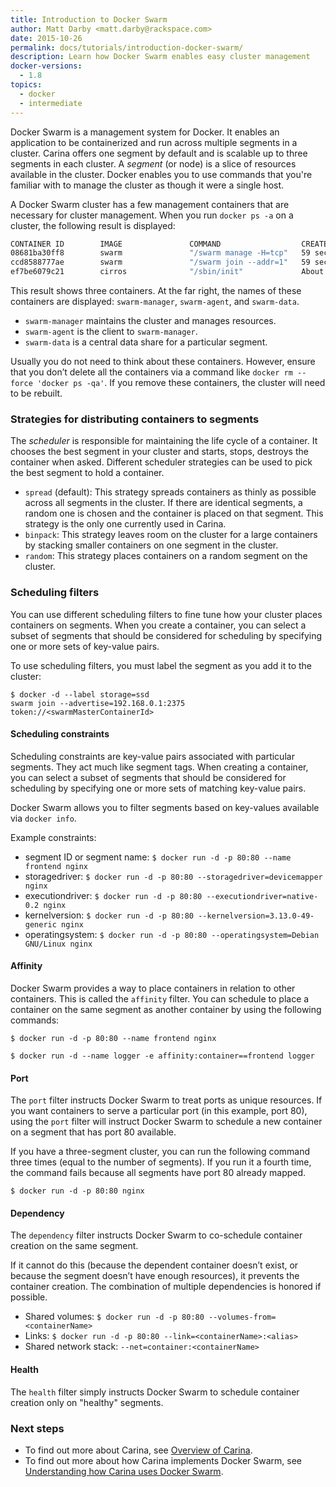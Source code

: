 ```yaml
---
title: Introduction to Docker Swarm
author: Matt Darby <matt.darby@rackspace.com>
date: 2015-10-26
permalink: docs/tutorials/introduction-docker-swarm/
description: Learn how Docker Swarm enables easy cluster management
docker-versions:
  - 1.8
topics:
  - docker
  - intermediate
---
```


Docker Swarm is a management system for Docker. It enables an application to be containerized and run across multiple segments in a cluster. Carina offers one segment by default and is scalable up to three segments in each cluster. A *segment* (or node) is a slice of resources available in the cluster. Docker enables you to use commands that you're familiar with to manage the cluster as though it were a single host.

A Docker Swarm cluster has a few management containers that are necessary for cluster management. When you run `docker ps -a` on a cluster, the following result is displayed:

```bash
CONTAINER ID        IMAGE               COMMAND                  CREATED              STATUS              PORTS                                    NAMES
08681ba30ff8        swarm               "/swarm manage -H=tcp"   59 seconds ago       Up 58 seconds       2375/tcp, 104.130.0.172:2376->2376/tcp   e02b0e2f-0330-4957-8e3f-efce52db29cd-n1/swarm-manager
ccd8588777ae        swarm               "/swarm join --addr=1"   59 seconds ago       Up 58 seconds       2375/tcp                                 e02b0e2f-0330-4957-8e3f-efce52db29cd-n1/swarm-agent
ef7be6079c21        cirros              "/sbin/init"             About a minute ago                                                                e02b0e2f-0330-4957-8e3f-efce52db29cd-n1/swarm-data
```

This result shows three containers. At the far right, the names of these containers are displayed: `swarm-manager`, `swarm-agent`, and `swarm-data`.

* `swarm-manager` maintains the cluster and manages resources.
* `swarm-agent` is the client to `swarm-manager`.
* `swarm-data` is a central data share for a particular segment.

Usually you do not need to think about these containers. However, ensure that you don’t delete all the containers via a command like `docker rm --force 'docker ps -qa'`. If you remove these containers, the cluster will need to be rebuilt.

### Strategies for distributing containers to segments
The *scheduler* is responsible for maintaining the life cycle of a container. It chooses the best segment in your cluster and starts, stops, destroys the container when asked. Different scheduler strategies can be used to pick the best segment to hold a container.

* `spread` (default): This strategy spreads containers as thinly as possible across all segments in the cluster. If there are identical segments, a random one is chosen and the container is placed on that segment. This strategy is the only one currently used in Carina.
* `binpack`: This strategy leaves room on the cluster for a large containers by stacking smaller containers on one segment in the cluster.
* `random`: This strategy places containers on a random segment on the cluster.

### Scheduling filters

You can use different scheduling filters to fine tune how your cluster places containers on segments.
When you create a container, you can select a subset of segments that should be considered for scheduling by specifying one or more sets of key-value pairs.

To use scheduling filters, you must label the segment as you add it to the cluster:

```
$ docker -d --label storage=ssd
swarm join --advertise=192.168.0.1:2375 token://<swarmMasterContainerId>
```

#### Scheduling constraints

Scheduling constraints are key-value pairs associated with particular segments. They act much like segment tags.
When creating a container, you can select a subset of segments that should be considered for scheduling by specifying one or more sets of matching key-value pairs.

Docker Swarm allows you to filter segments based on key-values available via `docker info`.

Example constraints:

* segment ID or segment name: `$ docker run -d -p 80:80 --name frontend nginx`
* storagedriver: `$ docker run -d -p 80:80 --storagedriver=devicemapper nginx`
* executiondriver: `$ docker run -d -p 80:80 --executiondriver=native-0.2 nginx`
* kernelversion: `$ docker run -d -p 80:80 --kernelversion=3.13.0-49-generic nginx`
* operatingsystem: `$ docker run -d -p 80:80 --operatingsystem=Debian GNU/Linux nginx`

#### Affinity

Docker Swarm provides a way to place containers in relation to other containers. This is called the `affinity` filter. You can schedule to place a container on the same segment as another container by using the following commands:

`$ docker run -d -p 80:80 --name frontend nginx`

`$ docker run -d --name logger -e affinity:container==frontend logger`

#### Port

The `port` filter instructs Docker Swarm to treat ports as unique resources. If you want containers to serve a particular port (in this example, port 80), using the `port` filter will instruct Docker Swarm to schedule a new container on a segment that has port 80 available.

If you have a three-segment cluster, you can run the following command three times (equal to the number of segments). If you run it a fourth time, the command fails because all segments have port 80 already mapped.

`$ docker run -d -p 80:80 nginx`

#### Dependency

The `dependency` filter instructs Docker Swarm to co-schedule container creation on the same segment.

If it cannot do this (because the dependent container doesn’t exist, or because the segment doesn’t have enough resources), it prevents the container creation. The combination of multiple dependencies is honored if possible.

* Shared volumes: `$ docker run -d -p 80:80 --volumes-from=<containerName>`
* Links: `$ docker run -d -p 80:80 --link=<containerName>:<alias>`
* Shared network stack: `--net=container:<containerName>`


#### Health

The `health` filter simply instructs Docker Swarm to schedule container creation only on "healthy" segments.

### Next steps
* To find out more about Carina, see [Overview of Carina](/docs/overview-of-carina/).
* To find out more about how Carina implements Docker Swarm, see [Understanding how Carina uses Docker Swarm](/docs/tutorials/docker-swarm-carina/).
